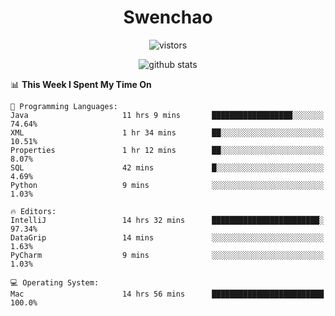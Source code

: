 <h1 align="center">Swenchao</h3>

<p align="center">
  <img src="https://visitor-badge.glitch.me/badge?page_id=Swenchao" alt="vistors" />
</p>

<p align="center">
  <img src="https://github-readme-stats.vercel.app/api?username=Swenchao&count_private=true&show_icons=true&theme=vue-dark&hide_title=true" alt="github stats" />
</p>

<!--START_SECTION:waka-->
📊 **This Week I Spent My Time On** 

```text
💬 Programming Languages: 
Java                     11 hrs 9 mins       ██████████████████░░░░░░░   74.64% 
XML                      1 hr 34 mins        ██░░░░░░░░░░░░░░░░░░░░░░░   10.51% 
Properties               1 hr 12 mins        ██░░░░░░░░░░░░░░░░░░░░░░░   8.07% 
SQL                      42 mins             █░░░░░░░░░░░░░░░░░░░░░░░░   4.69% 
Python                   9 mins              ░░░░░░░░░░░░░░░░░░░░░░░░░   1.03%

🔥 Editors: 
IntelliJ                 14 hrs 32 mins      ████████████████████████░   97.34% 
DataGrip                 14 mins             ░░░░░░░░░░░░░░░░░░░░░░░░░   1.63% 
PyCharm                  9 mins              ░░░░░░░░░░░░░░░░░░░░░░░░░   1.03%

💻 Operating System: 
Mac                      14 hrs 56 mins      █████████████████████████   100.0%

```


<!--END_SECTION:waka-->
